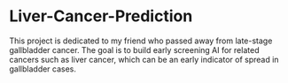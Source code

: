 # Liver-Cancer-Prediction
This project is dedicated to my friend who passed away from late-stage gallbladder cancer. The goal is to build early screening AI for related cancers such as liver cancer, which can be an early indicator of spread in gallbladder cases.
